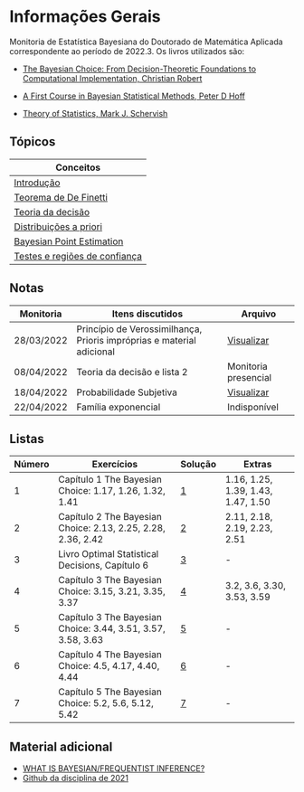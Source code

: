 # Informações Gerais 

Monitoria de Estatística Bayesiana do Doutorado de Matemática Aplicada correspondente ao período de 2022.3. Os livros
utilizados são:

- [The Bayesian Choice: From Decision-Theoretic Foundations to Computational Implementation,  Christian Robert](https://www.amazon.com.br/Bayesian-Choice-Decision-Theoretic-Computational-Implementation/dp/0387715983)

- [A First Course in Bayesian Statistical Methods, Peter D Hoff](https://www.amazon.com.br/First-Course-Bayesian-Statistical-Methods/dp/0387922997)

- [Theory of Statistics, Mark J. Schervish](https://books.google.com.br/books/about/Theory_of_Statistics.html?id=s5LHBgAAQBAJ&redir_esc=y)

## Tópicos

|Conceitos|
|-|
|[Introdução](/ta-sessions/bayesian/intro)|
|[Teorema de De Finetti](/ta-sessions/bayesian/finetti)
|[Teoria da decisão](/ta-sessions/bayesian/decision-theory)|
|[Distribuições a priori](/ta-sessions/bayesian/priors)|
|[Bayesian Point Estimation](/ta-sessions/bayesian/point-estimation)|
|[Testes e regiões de confiança](/ta-sessions/bayesian/tests-regions-confidence)|

## Notas

|Monitoria|Itens discutidos|Arquivo|
|---------|----------------|-------|
|28/03/2022|Princípio de Verossimilhança, Prioris impróprias e material adicional|[Visualizar](/files/disciplines/bayesian-statistics/monitoria28-03-2022.pdf)|
|08/04/2022|Teoria da decisão e lista 2|Monitoria presencial|
|18/04/2022|Probabilidade Subjetiva|[Visualizar](/files/disciplines/bayesian-statistics/probabilidade-subjetiva-resumo.pdf)|
|22/04/2022|Família exponencial|Indisponível|

## Listas

|Número|Exercícios|Solução|Extras|
|------|----------------|-------|-------|
|1|Capítulo 1 The Bayesian Choice: 1.17, 1.26, 1.32, 1.41|[1](/files/disciplines/bayesian-statistics/solutions1.pdf)|1.16, 1.25, 1.39, 1.43, 1.47, 1.50|
|2|Capítulo 2 The Bayesian Choice: 2.13, 2.25, 2.28, 2.36, 2.42|[2](/files/disciplines/bayesian-statistics/solutions2.pdf)|2.11, 2.18, 2.19, 2.23, 2.51|
|3|Livro Optimal Statistical Decisions, Capítulo 6|[3](/files/disciplines/bayesian-statistics/solutions3.pdf)|-|
|4|Capítulo 3 The Bayesian Choice: 3.15, 3.21, 3.35, 3.37|[4](/files/disciplines/bayesian-statistics/solutions4.pdf)|3.2, 3.6, 3.30, 3.53, 3.59|
|5|Capítulo 3 The Bayesian Choice: 3.44, 3.51, 3.57, 3.58, 3.63|[5](/files/disciplines/bayesian-statistics/solutions5.pdf)|-|
|6|Capítulo 4 The Bayesian Choice: 4.5, 4.17, 4.40, 4.44|[6](/files/disciplines/bayesian-statistics/solutions6.pdf)|-|
|7|Capítulo 5 The Bayesian Choice: 5.2, 5.6, 5.12, 5.42|[7](/files/disciplines/bayesian-statistics/solutions7.pdf)|-|

## Material adicional

- [WHAT IS BAYESIAN/FREQUENTIST INFERENCE?](https://normaldeviate.wordpress.com/2012/11/17/what-is-bayesianfrequentist-inference/)
- [Github da disciplina de 2021](https://github.com/maxbiostat/BayesianStatisticsCourse/)